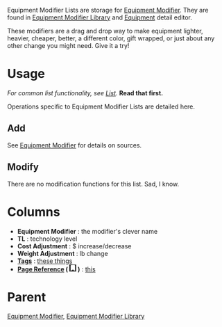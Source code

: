 Equipment Modifier Lists are storage for [Equipment Modifier](./Equipment%20Modifier.md "Equipment Modifier"). They are found in [Equipment Modifier Library](./Library%20Tree.md "Library Tree: Equipment Modifier") and [Equipment](./Equipment.md "Equipment") detail editor.

These modifiers are a drag and drop way to make equipment lighter, heavier, cheaper, better, a different color, gift wrapped, or just about any other change you might need. Give it a try!

# Usage
*For common list functionality, see [List](./List.md "List").* **Read that first.**

Operations specific to Equipment Modifier Lists are detailed here.

## Add
See [Equipment Modifier](./Equipment%20Modifier.md "Equipment Modifier") for details on sources.

## Modify
There are no modification functions for this list. Sad, I know.

# Columns
- **Equipment Modifier** : the modifier's clever name
- **TL** : technology level
- **Cost Adjustment** : $ increase/decrease
- **Weight Adjustment** : lb change
- **[Tags](./Tags.md "Tags")** : [these things](./Tags.md "Tags")
- **[Page Reference](./Page%20Reference.md "Page Reference") ( ![](./img/flag.png) )** : [this](./Page%20Reference.md "Page Reference")

# Parent
[Equipment Modifier](./Equipment%20Modifier.md "Equipment Modifier"), [Equipment Modifier Library](./Library%20Tree.md "Library Tree: Equipment Modifier")